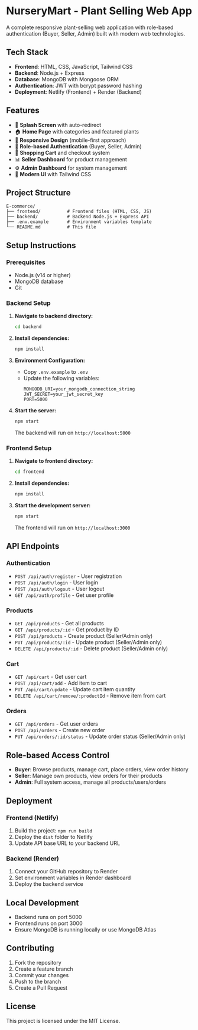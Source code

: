 # NurseryMart - Plant Selling Web App

A complete responsive plant-selling web application with role-based authentication (Buyer, Seller, Admin) built with modern web technologies.

## Tech Stack

- **Frontend**: HTML, CSS, JavaScript, Tailwind CSS
- **Backend**: Node.js + Express
- **Database**: MongoDB with Mongoose ORM
- **Authentication**: JWT with bcrypt password hashing
- **Deployment**: Netlify (Frontend) + Render (Backend)

## Features

- 🌱 **Splash Screen** with auto-redirect
- 🏠 **Home Page** with categories and featured plants
- 📱 **Responsive Design** (mobile-first approach)
- 🔐 **Role-based Authentication** (Buyer, Seller, Admin)
- 🛒 **Shopping Cart** and checkout system
- 📊 **Seller Dashboard** for product management
- ⚙️ **Admin Dashboard** for system management
- 🎨 **Modern UI** with Tailwind CSS

## Project Structure

```
E-commerce/
├── frontend/          # Frontend files (HTML, CSS, JS)
├── backend/           # Backend Node.js + Express API
├── .env.example       # Environment variables template
└── README.md          # This file
```

## Setup Instructions

### Prerequisites

- Node.js (v14 or higher)
- MongoDB database
- Git

### Backend Setup

1. **Navigate to backend directory:**
   ```bash
   cd backend
   ```

2. **Install dependencies:**
   ```bash
   npm install
   ```

3. **Environment Configuration:**
   - Copy `.env.example` to `.env`
   - Update the following variables:
     ```
     MONGODB_URI=your_mongodb_connection_string
     JWT_SECRET=your_jwt_secret_key
     PORT=5000
     ```

4. **Start the server:**
   ```bash
   npm start
   ```
   
   The backend will run on `http://localhost:5000`

### Frontend Setup

1. **Navigate to frontend directory:**
   ```bash
   cd frontend
   ```

2. **Install dependencies:**
   ```bash
   npm install
   ```

3. **Start the development server:**
   ```bash
   npm start
   ```
   
   The frontend will run on `http://localhost:3000`

## API Endpoints

### Authentication
- `POST /api/auth/register` - User registration
- `POST /api/auth/login` - User login
- `POST /api/auth/logout` - User logout
- `GET /api/auth/profile` - Get user profile

### Products
- `GET /api/products` - Get all products
- `GET /api/products/:id` - Get product by ID
- `POST /api/products` - Create product (Seller/Admin only)
- `PUT /api/products/:id` - Update product (Seller/Admin only)
- `DELETE /api/products/:id` - Delete product (Seller/Admin only)

### Cart
- `GET /api/cart` - Get user cart
- `POST /api/cart/add` - Add item to cart
- `PUT /api/cart/update` - Update cart item quantity
- `DELETE /api/cart/remove/:productId` - Remove item from cart

### Orders
- `GET /api/orders` - Get user orders
- `POST /api/orders` - Create new order
- `PUT /api/orders/:id/status` - Update order status (Seller/Admin only)

## Role-based Access Control

- **Buyer**: Browse products, manage cart, place orders, view order history
- **Seller**: Manage own products, view orders for their products
- **Admin**: Full system access, manage all products/users/orders

## Deployment

### Frontend (Netlify)
1. Build the project: `npm run build`
2. Deploy the `dist` folder to Netlify
3. Update API base URL to your backend URL

### Backend (Render)
1. Connect your GitHub repository to Render
2. Set environment variables in Render dashboard
3. Deploy the backend service

## Local Development

- Backend runs on port 5000
- Frontend runs on port 3000
- Ensure MongoDB is running locally or use MongoDB Atlas

## Contributing

1. Fork the repository
2. Create a feature branch
3. Commit your changes
4. Push to the branch
5. Create a Pull Request

## License

This project is licensed under the MIT License.
